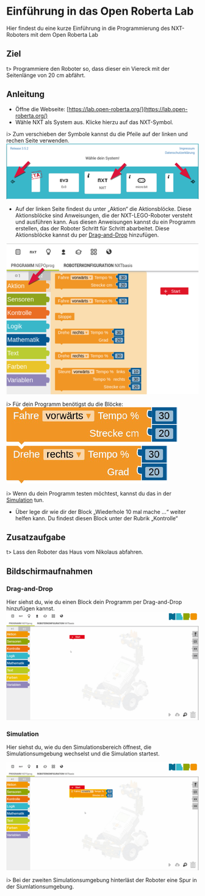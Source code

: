 # Einführung in das Open Roberta Lab
Hier findest du eine kurze Einführung in die Programmierung des NXT-Roboters mit dem Open Roberta Lab

## Ziel
t> Programmiere den Roboter so, dass dieser ein Viereck mit der Seitenlänge von 20 cm abfährt.

## Anleitung
* Öffne die Webseite: [https://lab.open-roberta.org/](https://lab.open-roberta.org/)
* Wähle NXT als System aus. Klicke hierzu auf das NXT-Symbol.

i> Zum verschieben der Symbole kannst du die Pfeile auf der linken und rechen Seite verwenden.
![System-Auswahl-Fenster mit dem Text "Wähle dein System" - Zur auswahl stehen EV3, NXT oder micro:bit ... - mit Pfeilen auf der linken und rechten Seite des Bildes.](img/waehle_dein_system.png)

* Auf der linken Seite findest du unter „Aktion“ die Aktionsblöcke.
Diese Aktionsblöcke sind Anweisungen, die der NXT-LEGO-Roboter versteht
und ausführen kann. Aus diesen Anweisungen kannst du ein Programm
erstellen, das der Roboter Schritt für Schritt abarbeitet.
Diese Aktionsblöcke kannst du per [Drag-and-Drop](#Drag-and-Drop) hinzufügen.

![Aktionsbereich auf der linken Seite des Open Roberta Labs mit den Aktions-Blöcken.](img/aktion.png)

i> Für dein Programm benötigst du die Blöcke: 
![Programm-Block "Fahre vorwärts Tempo % ___ Strecke cm ___"](img/Block_fahre_vorwaerts_tempo_in_prozent_strecke_in_cm.png)
![Programm-Block "Drehe rechts Tempo % ___ Grad ___"](img/Block_drehe_rechts_tempo_in_prozent_winkel_in_grad.png)

i> Wenn du dein Programm testen möchtest, kannst du das in der [Simulation](#Simulation) tun.

* Über lege dir wie dir der Block „Wiederhole 10 mal mache …“ weiter helfen
kann. Du findest diesen Block unter der Rubrik „Kontrolle“

## Zusatzaufgabe
t> Lass den Roboter das Haus vom Nikolaus abfahren.


## Bildschirmaufnahmen

### Drag-and-Drop
Hier siehst du, wie du einen Block dein Programm per Drag-and-Drop hinzufügen kannst.
![Drag and Drop Animation](img/drag_and_drop_aktion_block.gif)

### Simulation
Hier siehst du, wie du den Simulationsbereich öffnest, die Simulationsumgebung wechselst und die Simulation startest.

![Simulations Anmimation](img/simulation.gif)

i> Bei der zweiten Simulationsumgebung hinterläst der Roboter eine Spur in der Siumlationsumgebung.
